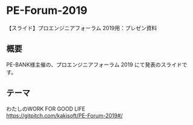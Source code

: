 # PE-Forum-2019
【スライド】プロエンジニアフォーラム 2019用：プレゼン資料


## 概要
PE-BANK様主催の、プロエンジニアフォーラム 2019 にて発表のスライドです。

## テーマ
わたしのWORK FOR GOOD LIFE    
https://gitpitch.com/kakisoft/PE-Forum-2019#/

